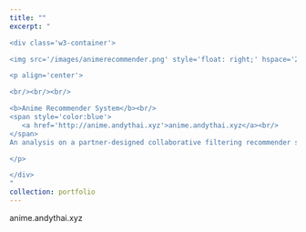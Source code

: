 ```yaml
---
title: ""
excerpt: "  

<div class='w3-container'>

<img src='/images/animerecommender.png' style='float: right;' hspace='20'>

<p align='center'>

<br/><br/><br/>

<b>Anime Recommender System</b><br/>
<span style='color:blue'>
   <a href='http://anime.andythai.xyz'>anime.andythai.xyz</a><br/>
</span>
An analysis on a partner-designed collaborative filtering recommender system that offers suggested anime based on given user preferences and viewing history, taken from a Kaggle dataset containing MyAnimeList.net users. 

</p>

</div>
"
collection: portfolio
---
```


anime.andythai.xyz

